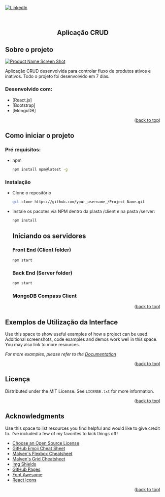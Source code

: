 
[![LinkedIn][linkedin-shield]][linkedin-url]

<br />

  <h2 align="center">Aplicação CRUD</h2>
  
  

<!-- SOBRE O PROJETO -->
## Sobre o projeto

[![Product Name Screen Shot][product-screenshot]](https://example.com)

Aplicação CRUD desenvolvida para controlar fluxo de produtos ativos e inativos. Todo o projeto foi desenvolvido em 7 dias.


### Desenvolvido com:

* [React.js]
* [Bootstrap]
* [MongoDB]

<p align="right">(<a href="#top">back to top</a>)</p>



<!-- COMEÇAR -->
## Como iniciar o projeto

### Pré requisitos:

* npm
  ```sh
  npm install npm@latest -g
  ```

### Instalação

- Clone o repositório
   ```sh
   git clone https://github.com/your_username_/Project-Name.git
   ```
- Instale os pacotes via NPM dentro da plasta /client e na pasta /server:
   ```sh
   npm install
   ```
   
   ## Iniciando os servidores
   
   ### Front End (Client folder)
   ```sh
   npm start
   ```
   
   ### Back End (Server folder)
   ```sh
   npm start
   ```
   
   ### MongoDB Compass Client
   
   
   
<p align="right">(<a href="#top">back to top</a>)</p>



<!-- USAGE EXAMPLES -->
## Exemplos de Utilização da Interface

Use this space to show useful examples of how a project can be used. Additional screenshots, code examples and demos work well in this space. You may also link to more resources.

_For more examples, please refer to the [Documentation](https://example.com)_

<p align="right">(<a href="#top">back to top</a>)</p>


<!-- LICENSE -->
## Licença

Distributed under the MIT License. See `LICENSE.txt` for more information.

<p align="right">(<a href="#top">back to top</a>)</p>


<!-- ACKNOWLEDGMENTS -->
## Acknowledgments

Use this space to list resources you find helpful and would like to give credit to. I've included a few of my favorites to kick things off!

* [Choose an Open Source License](https://choosealicense.com)
* [GitHub Emoji Cheat Sheet](https://www.webpagefx.com/tools/emoji-cheat-sheet)
* [Malven's Flexbox Cheatsheet](https://flexbox.malven.co/)
* [Malven's Grid Cheatsheet](https://grid.malven.co/)
* [Img Shields](https://shields.io)
* [GitHub Pages](https://pages.github.com)
* [Font Awesome](https://fontawesome.com)
* [React Icons](https://react-icons.github.io/react-icons/search)

<p align="right">(<a href="#top">back to top</a>)</p>



<!-- MARKDOWN LINKS & IMAGES -->
<!-- https://www.markdownguide.org/basic-syntax/#reference-style-links -->
[contributors-shield]: https://img.shields.io/github/contributors/othneildrew/Best-README-Template.svg?style=for-the-badge
[contributors-url]: https://github.com/othneildrew/Best-README-Template/graphs/contributors
[forks-shield]: https://img.shields.io/github/forks/othneildrew/Best-README-Template.svg?style=for-the-badge
[forks-url]: https://github.com/othneildrew/Best-README-Template/network/members
[stars-shield]: https://img.shields.io/github/stars/othneildrew/Best-README-Template.svg?style=for-the-badge
[stars-url]: https://github.com/othneildrew/Best-README-Template/stargazers
[issues-shield]: https://img.shields.io/github/issues/othneildrew/Best-README-Template.svg?style=for-the-badge
[issues-url]: https://github.com/othneildrew/Best-README-Template/issues
[license-shield]: https://img.shields.io/github/license/othneildrew/Best-README-Template.svg?style=for-the-badge
[license-url]: https://github.com/othneildrew/Best-README-Template/blob/master/LICENSE.txt
[linkedin-shield]: https://img.shields.io/badge/-LinkedIn-black.svg?style=for-the-badge&logo=linkedin&colorB=555
[linkedin-url]: https://www.linkedin.com/in/mvnulman/
[product-screenshot]: images/screenshot.png
